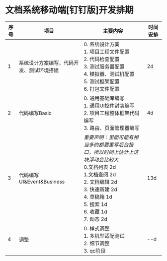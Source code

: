 # 文档系统移动端[钉钉版]开发排期

序号|项目|主要内容|时间安排|
---|---|----|-------|
1|系统设计方案编写，代码开发、测试环境搭建|0. 系统设计方案<br>1. 项目工程文件配置<br>2. 代码检查配置<br>3. 测试服务器配置<br>4. 模拟器、测试机配置<br>5. 测试框架配置<br> 6. 打包文件配置<br>|2d|
2|代码编写Basic|0. 通用基础库编写<br>1. 通用UI控件封装编写<br>2. 项目工程整体框架代码编写<br>3. 路由、页面管理器编写|4d|
3|代码编写UI&Event&Business|*重要声明：里面可能有相当多的都要重写后台接口，所以时间上估计上这块浮动会比较大*<br> 0.文档列表 2d<br>1.文档查阅 2d<br>2. 文档编辑 2d<br>3. 快速新建 2d<br>4. 草稿箱 1d<br>5. 搜索 1d<br>6. 收藏 1d<br>7. 动态 2d| 13d
4|调整|0. 样式调整<br>1. 多机型适配测试<br>2. 细节调整<br>3. qc阶段|--d|

